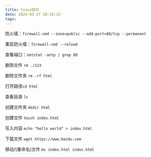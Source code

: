 ```yaml
---
title: linux指令
date: 2024-03-27 18:10:13
tags:
---
```

防火墙：`firewall-cmd --zone=public --add-port=80/tcp --permanent `

重启防火墙：`firewall-cmd --reload`

查看端口：`netstat -antp | grep 80`

删除文件 `rm ./123`

删除文件夹 `rm -rf html`

打开路径`cd html`

查看目录 `ls`

创建文件夹 `mkdir html`

创建文件 `touch index.html`

写入内容 `echo "hello world" > index.html`

下载文件 `wget https://www.baidu.com`

移动/(重命名)文件 `mv index.html index.html`


